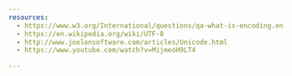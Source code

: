 ```yaml
---
resources:
  - https://www.w3.org/International/questions/qa-what-is-encoding.en
  - https://en.wikipedia.org/wiki/UTF-8
  - http://www.joelonsoftware.com/articles/Unicode.html
  - https://www.youtube.com/watch?v=MijmeoH9LT4

---
```


